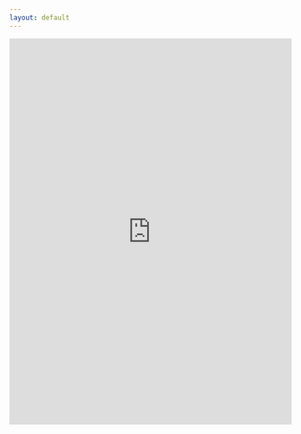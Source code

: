 ```yaml
---
layout: default
---
```


<iframe src="https://www.linkedin.com/embed/feed/update/urn:li:share:6778316500718669824" height="689" width="504" frameborder="0" allowfullscreen="" title="Embedded post"></iframe>
